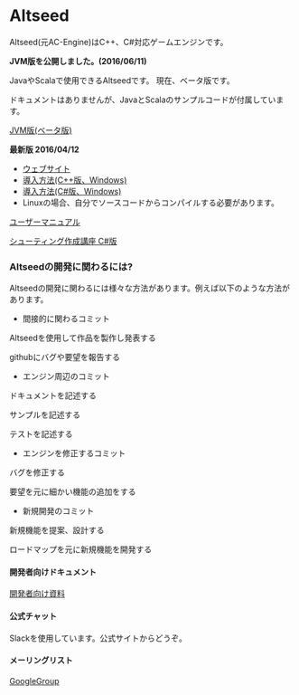 ﻿Altseed
=========================

Altseed(元AC-Engine)はC++、C#対応ゲームエンジンです。

**JVM版を公開しました。(2016/06/11)**

JavaやScalaで使用できるAltseedです。
現在、ベータ版です。

ドキュメントはありませんが、JavaとScalaのサンプルコードが付属しています。

[JVM版(ベータ版)](https://github.com/altseed/Altseed/releases/tag/Altseed_JVM)


**最新版 2016/04/12**
* [ウェブサイト](http://altseed.github.io/)
* [導入方法(C++版、Windows)](Document/HowToIntroduce/Windows_CPP.md)
* [導入方法(C#版、Windows)](Document/HowToIntroduce/Windows_CS.md)
* Linuxの場合、自分でソースコードからコンパイルする必要があります。

[ユーザーマニュアル](Document/Index.md)

[シューティング作成講座 C#版](https://github.com/altseed/STGLecture/blob/master/Document/cs/Index.md)

### Altseedの開発に関わるには?

Altseedの開発に関わるには様々な方法があります。例えば以下のような方法があります。

* 間接的に関わるコミット

Altseedを使用して作品を製作し発表する

githubにバグや要望を報告する

* エンジン周辺のコミット

ドキュメントを記述する

サンプルを記述する

テストを記述する

* エンジンを修正するコミット

バグを修正する

要望を元に細かい機能の追加をする

* 新規開発のコミット

新規機能を提案、設計する

ロードマップを元に新規機能を開発する

#### 開発者向けドキュメント

[開発者向け資料](Document_Development/Index.md)

#### 公式チャット

Slackを使用しています。公式サイトからどうぞ。

#### メーリングリスト

[GoogleGroup](https://groups.google.com/forum/#!forum/ac-engine)


